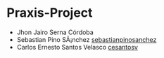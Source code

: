 # Praxis-Project

* Jhon Jairo Serna Córdoba
* Sebastian Pino SÃ¡nchez [sebastianpinosanchez](https://github.com/sebastianpinosanchez)
* Carlos Ernesto Santos Velasco  [cesantosv](https://github.com/cesantosv)